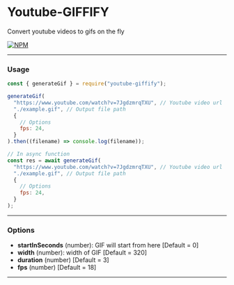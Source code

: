 # Youtube-GIFFIFY

Convert youtube videos to gifs on the fly

[![NPM](https://nodei.co/npm/youtube-giffify.png?compact=true)](https://npmjs.org/package/youtube-giffify)

---

### Usage

```js
const { generateGif } = require("youtube-giffify");

generateGif(
  "https://www.youtube.com/watch?v=7JgdzmrqTXU", // Youtube video url
  "./example.gif", // Output file path
  {
    // Options
    fps: 24,
  }
).then((filename) => console.log(filename));

// In async function
const res = await generateGif(
  "https://www.youtube.com/watch?v=7JgdzmrqTXU", // Youtube video url
  "./example.gif", // Output file path
  {
    // Options
    fps: 24,
  }
);
```

---

### Options

- **startInSeconds** (number): GIF will start from here [Default = 0]
- **width** (number): width of GIF [Default = 320]
- **duration** (number) [Default = 3]
- **fps** (number) [Default = 18]

---

